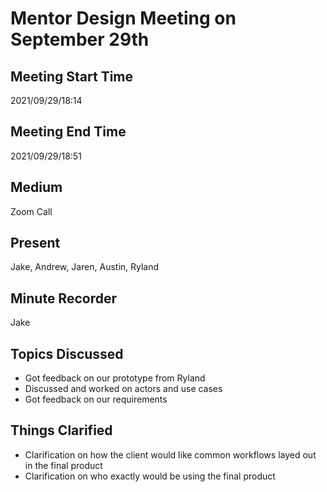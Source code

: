 # Mentor Design Meeting on September 29th
## Meeting Start Time
2021/09/29/18:14

## Meeting End Time
2021/09/29/18:51

## Medium
Zoom Call

## Present
Jake, Andrew, Jaren, Austin, Ryland

## Minute Recorder
Jake

## Topics Discussed
<ul>
    <li>Got feedback on our prototype from Ryland
    <li>Discussed and worked on actors and use cases
    <li>Got feedback on our requirements 
</ul>

## Things Clarified
<ul>
    <li>Clarification on how the client would like common workflows layed out in the final product
    <li>Clarification on who exactly would be using the final product
</ul>